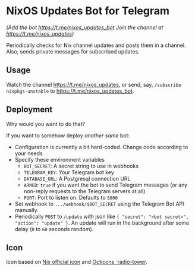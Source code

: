 # NixOS Updates Bot for Telegram

*(Add the bot <https://t.me/nixos_updates_bot> Join the channel at <https://t.me/nixos_updates>)*

Periodically checks for Nix channel updates and posts them in a channel. Also, sends private messages for subscribed updates.

## Usage

Watch the channel <https://t.me/nixos_updates>, or send, say, `/subscribe nixpkgs-unstable` to <https://t.me/nixos_updates_bot>.

## Deployment

Why would you want to do that?

If you want to somehow deploy *another* *same* bot:

- Configuration is currently a bit hard-coded. Change code according to your needs
- Specify these environment variables
    - `BOT_SECRET`: A secret string to use in webhooks
    - `TELEGRAM_KEY`: Your Telegram bot key
    - `DATABASE_URL`: A Postgresql connection URL
    - `ARMED`: `true` if you want the bot to send Telegram messages (or any non-reply requests to the Telegram servers at all)
    - `PORT`: Port to listen on. Defaults to `5000`
- Set webhook to `.../webhook/$BOT_SECRET` using the Telegram Bot API manually.
- Periodically `POST` to `/update` with json like `{ "secret": "<bot secret>", "action": "update" }`. An update will run in the background after some delay (`0` to `60` seconds random).

## Icon

Icon based on [Nix official icon](https://github.com/NixOS/nixos-artwork/blob/master/logo/nix-snowflake.svg) and [Octicons `radio-tower](https://octicons.github.com/icon/radio-tower/).

